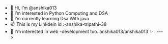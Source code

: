 - 👋 Hi, I’m @anshika013
- 👀 I’m interested in Python Computing and DSA
- 🌱 I’m currently learning  Dsa With java
- 📫 This is my Linkdein id :-anshika-tripathi-38
- 🎯 I'm interested in web -development too.
anshika013/anshika013  ✨ .
--->

